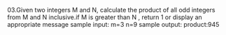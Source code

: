 03.Given two integers M and N, calculate the product of all odd
integers from M and N inclusive.if M is greater than N , return 1 or display an appropriate message
sample input: 
m=3
n=9
sample output:
product:945
